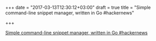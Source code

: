 +++
date = "2017-03-13T12:30:12+03:00"
draft = true
title = "Simple command-line snippet manager, written in Go  #hackernews"

+++

<p><a href="https://t.co/0gJ8E3xi2F">Simple command-line snippet manager, written in Go  #hackernews</a></p>
